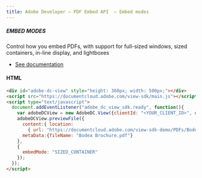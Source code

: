 ```yaml
---
title: Adobe Developer — PDF Embed API  — Embed modes
---
```


<TextBlock slots="heading, text, buttons"  theme="dark" hasCodeBlock className='bgBlue code-block-button-padding'/>

##### EMBED MODES



Control how you embed PDFs, with support for full-sized windows, sized containers, in-line display, and lightboxes

- [See documentation](/document-services/docs/overview/pdf-embed-api/howtos/#embed-modes)

<CodeBlock slots="heading, code" repeat="1" languages="JSON, CURL, JSON" />

#### HTML

```html
<div id="adobe-dc-view" style="height: 360px; width: 500px;"></div>
<script src="https://documentcloud.adobe.com/view-sdk/main.js"></script>
<script type="text/javascript">
  document.addEventListener("adobe_dc_view_sdk.ready", function(){
    var adobeDCView = new AdobeDC.View({clientId: "<YOUR_CLIENT_ID>", divId: "adobe-dc-view"});
    adobeDCView.previewFile({
      content:{ location:
        { url: "https://documentcloud.adobe.com/view-sdk-demo/PDFs/Bodea%20Brochure.pdf"}},
      metaData:{fileName: "Bodea Brochure.pdf"}
    },
    {
      embedMode: "SIZED_CONTAINER"
    });
  });
</script>
```


<!-- <TextBlock slots="buttons"  theme="dark" className='bgBlue'/>

- [Get free cretentials](/src/pages/gettingstarted.md) -->